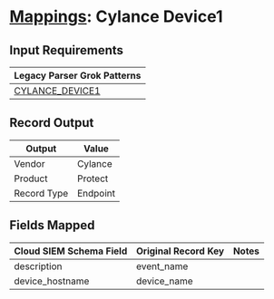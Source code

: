 # [Mappings](README.md): Cylance Device1

## Input Requirements

|Legacy Parser Grok Patterns|
|-------------|
|[CYLANCE_DEVICE1](../legacy_parsers/CYLANCE_DEVICE1.md)|

## Record Output

|Output|Value|
|------|-----|
|Vendor|Cylance|
|Product|Protect|
|Record Type|Endpoint|

## Fields Mapped

|Cloud SIEM Schema Field|Original Record Key|Notes|
|-----------------------|-------------------|-----|
|description|event_name||
|device_hostname|device_name||

